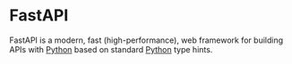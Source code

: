 # FastAPI
FastAPI is a modern, fast (high-performance), web framework for building APIs with [Python](/wiki/Python) based on standard [Python](/wiki/Python) type hints.